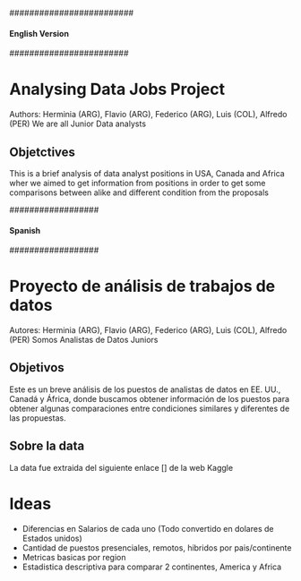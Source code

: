 #########################
#### English Version ####
########################

# Analysing Data Jobs Project
Authors: Herminia (ARG), Flavio (ARG), Federico (ARG), Luis (COL), Alfredo (PER)
We are all Junior Data analysts
## Objetctives
This is a brief analysis of data analyst positions in USA, Canada and Africa wher we aimed to get information from positions in order to get some comparisons between alike and different condition from the proposals 

##################
#### Spanish #####
##################

# Proyecto de análisis de trabajos de datos
Autores: Herminia (ARG), Flavio (ARG), Federico (ARG), Luis (COL), Alfredo (PER)
Somos Analistas de Datos Juniors
## Objetivos
Este es un breve análisis de los puestos de analistas de datos en EE. UU., Canadá y África, donde buscamos obtener información de los puestos para obtener algunas comparaciones entre condiciones similares y diferentes de las propuestas.

## Sobre la data

La data fue extraida del siguiente enlace [] de la web Kaggle

# Ideas
- Diferencias en Salarios de cada uno (Todo convertido en dolares de Estados unidos)
- Cantidad de puestos presenciales, remotos, hibridos por pais/continente
- Metricas basicas por region 
- Estadistica descriptiva para comparar 2 continentes, America y Africa

